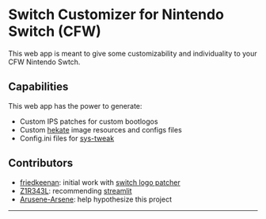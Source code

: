 # Switch Customizer for Nintendo Switch (CFW)
This web app is meant to give some customizability and individuality to your CFW Nintendo Swtch.

## Capabilities
This web app has the power to generate:
- Custom IPS patches for custom bootlogos
- Custom [hekate](https://github.com/CTCaer/hekate) image resources and configs files
- Config.ini files for [sys-tweak](https://github.com/p-sam/switch-sys-tweak)

## Contributors
- [friedkeenan](https://github.com/friedkeenan): initial work with [switch logo patcher](https://github.com/friedkeenan/switch-logo-patcher)
- [Z1R343L](https://github.com/Z1R343L): recommending [streamlit](https://streamlit.io)
- [Arusene-Arsene](https://github.com/Arusene-Arsene): help hypothesize this project
---
